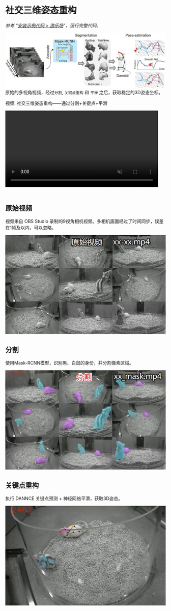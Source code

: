 # 社交三维姿态重构
*参考 “[安装示例代码 > 游乐场](../../安装示例流程代码/pipeline_playground_installation/)”，运行完整代码。*

![pipeline](../../assets/images/rat_social_pose_pipeline.jpg)
原始的多视角视频，经过`分割`, `关键点重构` 和 `平滑` 之后，获取稳定的3D姿态坐标。

<div class="video-item">
    <p class="video-legend">视频: 社交三维姿态重构——通过分割+关键点+平滑</p>
    <video controls muted playsinline style="width: 480px;" data-src="../../assets/hls_videos/VideoS3_3D_pose_24090417/playlist.m3u8"></video>
</div>

<br>

## 原始视频
视频来自 OBS Studio 录制的9视角相机视频。多相机画面经过了时间同步，误差在1帧及以内，可以忽略。

![pipeline](../../assets/images/rat_raw_video.jpg)

## 分割
使用Mask-RCNN模型，识别黑、白鼠的身份，并分割像素区域。

![pipeline](../../assets/images/rat_mask_video.jpg)

## 关键点重构
执行 DANNCE 关键点预测 + 神经网络平滑，获取3D姿态。

![pipeline](../../assets/images/rat_pose_video.jpg)

<script src="../../assets/js/hls.js" defer></script>
<script src="../../assets/js/video-player.js" defer></script>